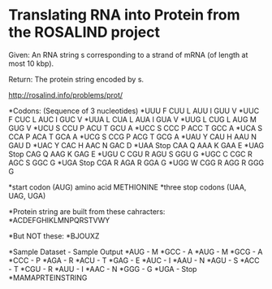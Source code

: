 # Translating RNA into Protein from the ROSALIND project

Given: An RNA string s corresponding to a strand of mRNA (of length at most 10 kbp).

Return: The protein string encoded by s.

<http://rosalind.info/problems/prot/>


*Codons:  (Sequence of 3 nucleotides)
*UUU F      CUU L      AUU I      GUU V
*UUC F      CUC L      AUC I      GUC V
*UUA L      CUA L      AUA I      GUA V
*UUG L      CUG L      AUG M      GUG V
*UCU S      CCU P      ACU T      GCU A
*UCC S      CCC P      ACC T      GCC A
*UCA S      CCA P      ACA T      GCA A
*UCG S      CCG P      ACG T      GCG A
*UAU Y      CAU H      AAU N      GAU D
*UAC Y      CAC H      AAC N      GAC D
*UAA Stop   CAA Q      AAA K      GAA E
*UAG Stop   CAG Q      AAG K      GAG E
*UGU C      CGU R      AGU S      GGU G
*UGC C      CGC R      AGC S      GGC G
*UGA Stop   CGA R      AGA R      GGA G
*UGG W      CGG R      AGG R      GGG G


*start codon (AUG) amino acid METHIONINE
*three stop codons (UAA, UAG, UGA)

*Protein string are built from these cahracters:
*ACDEFGHIKLMNPQRSTVWY

*But NOT these:
*BJOUXZ

*Sample Dataset - Sample Output
*AUG - M
*GCC - A
*AUG - M
*GCG - A
*CCC - P
*AGA - R
*ACU - T
*GAG - E
*AUC - I
*AAU - N
*AGU - S
*ACC - T
*CGU - R
*AUU - I
*AAC - N
*GGG - G
*UGA - Stop
*MAMAPRTEINSTRING
